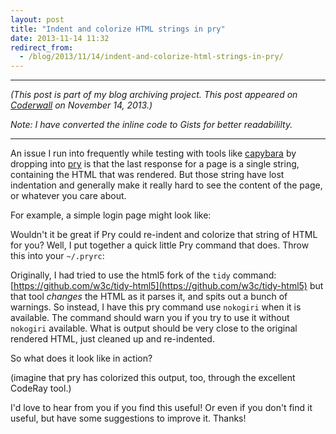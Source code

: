 ```yaml
---
layout: post
title: "Indent and colorize HTML strings in pry"
date: 2013-11-14 11:32
redirect_from:
  - /blog/2013/11/14/indent-and-colorize-html-strings-in-pry/
---
```


---

*(This post is part of my blog archiving project. This post appeared on [Coderwall](https://coderwall.com/p/hlbana) on November 14, 2013.)*

*Note: I have converted the inline code to Gists for better readabililty.*

---

An issue I run into frequently while testing with tools like [capybara](https://github.com/jnicklas/capybara) by dropping into [pry](http://pryrepl.org/) is that the last response for a page is a single string, containing the HTML that was rendered. But those string have lost indentation and generally make it really hard to see the content of the page, or whatever you care about.

For example, a simple login page might look like:

<script src="https://gist.github.com/mathias/2007dab63a9fe77d7182.js"></script>

Wouldn't it be great if Pry could re-indent and colorize that string of HTML for you? Well, I put together a quick little Pry command that does. Throw this into your `~/.pryrc`:

<script src="https://gist.github.com/mathias/21a971d0bdb3620a8909.js"></script>

Originally, I had tried to use the html5 fork of the `tidy` command: [https://github.com/w3c/tidy-html5](https://github.com/w3c/tidy-html5) but that tool *changes* the HTML as it parses it, and spits out a bunch of warnings. So instead, I have this pry command use `nokogiri` when it is available. The command should warn you if you try to use it without `nokogiri` available. What is output should be very close to the original rendered HTML, just cleaned up and re-indented.

So what does it look like in action?

<script src="https://gist.github.com/mathias/4065f861db4cd9e280ad.js"></script>

(imagine that pry has colorized this output, too, through the excellent CodeRay tool.)

I'd love to hear from you if you find this useful! Or even if you don't find it useful, but have some suggestions to improve it. Thanks!
